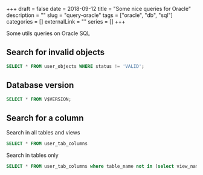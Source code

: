 +++ 
draft = false
date = 2018-09-12
title = "Some nice queries for Oracle"
description = ""
slug = "query-oracle" 
tags = ["oracle", "db", "sql"]
categories = []
externalLink = ""
series = []
+++

Some utils queries on Oracle SQL

## Search for invalid objects
```sql
SELECT * FROM user_objects WHERE status != 'VALID';
```

## Database version
```sql
SELECT * FROM V$VERSION;
```

## Search for a column
Search in all tables and views
```sql
SELECT * FROM user_tab_columns
```
Search in tables only
```sql
SELECT * FROM user_tab_columns where table_name not in (select view_name from user_views)
```
